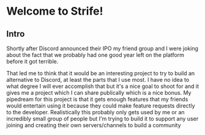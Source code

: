 # Welcome to Strife!

## Intro

Shortly after Discord announced their IPO my friend group and I were joking about the fact that we probably had one good year left on the platform before it got terrible.

That led me to think that it would be an interesting project to try to build an alternative to Discord, at least the parts that I use most. I have no idea to what degree I will ever accomplish that but it's a nice goal to shoot for and it gives me a project which I can share publically which is a nice bonus. My pipedream for this project is that it gets enough features that my friends would entertain using it because they could make feature requests directly to the developer. Realistically this probably only gets used by me or an incredibly small group of people but I'm trying to build it to support any user joining and creating their own servers/channels to build a community
